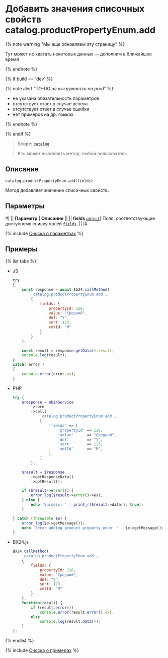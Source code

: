 # Добавить значения списочных свойств catalog.productPropertyEnum.add

{% note warning "Мы еще обновляем эту страницу" %}

Тут может не хватать некоторых данных — дополним в ближайшее время

{% endnote %}

{% if build == 'dev' %}

{% note alert "TO-DO _не выгружается на prod_" %}

- не указана обязательность параметров
- отсутствует ответ в случае успеха
- отсутствует ответ в случае ошибки
- нет примеров на др. языках
  
{% endnote %}

{% endif %}

> Scope: [`catalog`](../../scopes/permissions.md)
>
> Кто может выполнять метод: любой пользователь

## Описание

```http
catalog.productPropertyEnum.add(fields)
```

Метод добавляет значение списочных свойств.

## Параметры

#|
|| **Параметр** | **Описание** ||
|| **fields**
[`object`](../../data-types.md)| Поля, соответствующие доступному списку полей [`fields`](catalog-product-property-enum-get-fields.md). ||
|#

{% include [Сноска о параметрах](../../../_includes/required.md) %}

## Примеры

{% list tabs %}

- JS


    ```js
    try
    {
    	const response = await $b24.callMethod(
    		'catalog.productPropertyEnum.add',
    		{
    			fields: {
    				propertyId: 128,
    				value: "Средний",
    				def: "Y",
    				sort: 123,
    				xmlId: "M"
    			}
    		}
    	);
    	
    	const result = response.getData().result;
    	console.log(result);
    }
    catch( error )
    {
    	console.error(error.ex);
    }
    ```

- PHP


    ```php
    try {
        $response = $b24Service
            ->core
            ->call(
                'catalog.productPropertyEnum.add',
                [
                    'fields' => [
                        'propertyId' => 128,
                        'value'      => "Средний",
                        'def'        => "Y",
                        'sort'       => 123,
                        'xmlId'      => "M",
                    ],
                ]
            );
    
        $result = $response
            ->getResponseData()
            ->getResult();
    
        if ($result->error()) {
            error_log($result->error()->ex);
        } else {
            echo 'Success: ' . print_r($result->data(), true);
        }
    
    } catch (Throwable $e) {
        error_log($e->getMessage());
        echo 'Error adding product property enum: ' . $e->getMessage();
    }
    ```

- BX24.js

    ```js
    BX24.callMethod(
        'catalog.productPropertyEnum.add',
        {
            fields: {
                propertyId: 128,
                value: "Средний",
                def: "Y",
                sort: 123,
                xmlId: "M"
            }
        },
        function(result) {
            if (result.error())
                console.error(result.error().ex);
            else
                console.log(result.data());
        }
    );
    ```

{% endlist %}

{% include [Сноска о примерах](../../../_includes/examples.md) %}